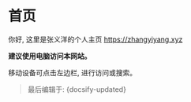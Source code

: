 # 首页
<!-- 你终于爬过来了, 欢迎你! -->
你好, 这里是张义洋的个人主页 https://zhangyiyang.xyz
<!-- > ![img](climb.gif) -->
<!-- > [cli2mb](ad.mp4 ':include :type=video width=100% height=400px') -->
<!-- [cinwell website](https://cinwell.com ':include :type=iframe width=100%') -->
<!-- > 你想怎么爬? 请在左下方边栏内选择。 -->

**建议使用电脑访问本网站。**

移动设备可点击左边栏, 进行访问或搜索。  

<!-- 此网站仍在建设中, 如有意见或建议, 请联系: zyyjyw@gmail.com -->


  
<!-- ![logo](icon.svg ':size=100') -->
  
  
  






> 最后编辑于: {docsify-updated}

